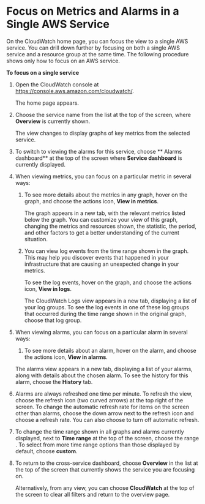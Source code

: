 # Focus on Metrics and Alarms in a Single AWS Service<a name="CloudWatch_Automatic_Dashboards_Focus_Service"></a>

On the CloudWatch home page, you can focus the view to a single AWS service\. You can drill down further by focusing on both a single AWS service and a resource group at the same time\. The following procedure shows only how to focus on an AWS service\.

**To focus on a single service**

1. Open the CloudWatch console at [https://console\.aws\.amazon\.com/cloudwatch/](https://console.aws.amazon.com/cloudwatch/)\.

   The home page appears\.

1. Choose the service name from the list at the top of the screen, where **Overview** is currently shown\.

   The view changes to display graphs of key metrics from the selected service\.

1. To switch to viewing the alarms for this service, choose ** Alarms dashboard** at the top of the screen where **Service dashboard** is currently displayed\.

1. When viewing metrics, you can focus on a particular metric in several ways:

   1. To see more details about the metrics in any graph, hover on the graph, and choose the actions icon, **View in metrics**\.

      The graph appears in a new tab, with the relevant metrics listed below the graph\. You can customize your view of this graph, changing the metrics and resources shown, the statistic, the period, and other factors to get a better understanding of the current situation\.

   1. You can view log events from the time range shown in the graph\. This may help you discover events that happened in your infrastructure that are causing an unexpected change in your metrics\.

      To see the log events, hover on the graph, and choose the actions icon, **View in logs**\.

      The CloudWatch Logs view appears in a new tab, displaying a list of your log groups\. To see the log events in one of these log groups that occurred during the time range shown in the original graph, choose that log group\.

1. When viewing alarms, you can focus on a particular alarm in several ways:

   1. To see more details about an alarm, hover on the alarm, and choose the actions icon, **View in alarms**\.

     The alarms view appears in a new tab, displaying a list of your alarms, along with details about the chosen alarm\. To see the history for this alarm, choose the **History** tab\.

1. Alarms are always refreshed one time per minute\. To refresh the view, choose the refresh icon \(two curved arrows\) at the top right of the screen\. To change the automatic refresh rate for items on the screen other than alarms, choose the down arrow next to the refresh icon and choose a refresh rate\. You can also choose to turn off automatic refresh\.

1. To change the time range shown in all graphs and alarms currently displayed, next to **Time range** at the top of the screen, choose the range \. To select from more time range options than those displayed by default, choose **custom**\.

1. To return to the cross\-service dashboard, choose **Overview** in the list at the top of the screen that currently shows the service you are focusing on\.

   Alternatively, from any view, you can choose **CloudWatch** at the top of the screen to clear all filters and return to the overview page\.
